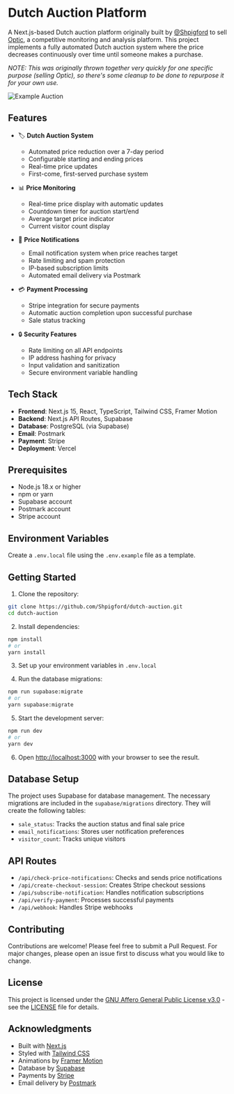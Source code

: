 # Dutch Auction Platform

A Next.js-based Dutch auction platform originally built by [@Shpigford](https://x.com/Shpigford) to sell [Optic](https://withoptic.com), a competitive monitoring and analysis platform. This project implements a fully automated Dutch auction system where the price decreases continuously over time until someone makes a purchase.

_NOTE: This was originally thrown together very quickly for one specific purpose (selling Optic), so there's some cleanup to be done to repurpose it for your own use._

![Example Auction](https://github.com/user-attachments/assets/bac66077-f48a-4765-a981-af17b45daf4f)

## Features

- 🏷️ **Dutch Auction System**
  - Automated price reduction over a 7-day period
  - Configurable starting and ending prices
  - Real-time price updates
  - First-come, first-served purchase system

- 📊 **Price Monitoring**
  - Real-time price display with automatic updates
  - Countdown timer for auction start/end
  - Average target price indicator
  - Current visitor count display

- 📧 **Price Notifications**
  - Email notification system when price reaches target
  - Rate limiting and spam protection
  - IP-based subscription limits
  - Automated email delivery via Postmark

- 💳 **Payment Processing**
  - Stripe integration for secure payments
  - Automatic auction completion upon successful purchase
  - Sale status tracking

- 🔒 **Security Features**
  - Rate limiting on all API endpoints
  - IP address hashing for privacy
  - Input validation and sanitization
  - Secure environment variable handling

## Tech Stack

- **Frontend**: Next.js 15, React, TypeScript, Tailwind CSS, Framer Motion
- **Backend**: Next.js API Routes, Supabase
- **Database**: PostgreSQL (via Supabase)
- **Email**: Postmark
- **Payment**: Stripe
- **Deployment**: Vercel

## Prerequisites

- Node.js 18.x or higher
- npm or yarn
- Supabase account
- Postmark account
- Stripe account

## Environment Variables

Create a `.env.local` file using the `.env.example` file as a template.

## Getting Started

1. Clone the repository:

```bash
git clone https://github.com/Shpigford/dutch-auction.git
cd dutch-auction
```

2. Install dependencies:

```bash
npm install
# or
yarn install
```

3. Set up your environment variables in `.env.local`

4. Run the database migrations:

```bash
npm run supabase:migrate
# or
yarn supabase:migrate
```

5. Start the development server:

```bash
npm run dev
# or
yarn dev
```

6. Open [http://localhost:3000](http://localhost:3000) with your browser to see the result.

## Database Setup

The project uses Supabase for database management. The necessary migrations are included in the `supabase/migrations` directory. They will create the following tables:

- `sale_status`: Tracks the auction status and final sale price
- `email_notifications`: Stores user notification preferences
- `visitor_count`: Tracks unique visitors

## API Routes

- `/api/check-price-notifications`: Checks and sends price notifications
- `/api/create-checkout-session`: Creates Stripe checkout sessions
- `/api/subscribe-notification`: Handles notification subscriptions
- `/api/verify-payment`: Processes successful payments
- `/api/webhook`: Handles Stripe webhooks

## Contributing

Contributions are welcome! Please feel free to submit a Pull Request. For major changes, please open an issue first to discuss what you would like to change.

## License

This project is licensed under the [GNU Affero General Public License v3.0](https://www.gnu.org/licenses/agpl-3.0.en.html) - see the [LICENSE](LICENSE) file for details.

## Acknowledgments

- Built with [Next.js](https://nextjs.org/)
- Styled with [Tailwind CSS](https://tailwindcss.com/)
- Animations by [Framer Motion](https://www.framer.com/motion/)
- Database by [Supabase](https://supabase.com/)
- Payments by [Stripe](https://stripe.com/)
- Email delivery by [Postmark](https://postmarkapp.com/)
